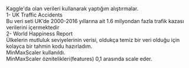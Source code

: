 Kaggle'da olan verileri kullanarak yaptığım alıştırmalar.  
1- UK Traffic Accidents  
Bu veri seti UK’de 2000-2016 yıllarına ait 1.6 milyondan fazla trafik kazası verilerini içermektedir  
2- World Happiness Report  
Ülkelerin mutluluk seviyelerinin verisi, oldukça temiz bir veri olduğu için kolayca bir tahmin kodu hazırladım.  
MinMaxScaler kullanıldı.  
MinMaxScaler öznitelikleri(features) 0,1 arasında scale eder.  

